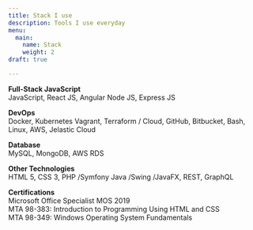 ```yaml
---
title: Stack I use
description: Tools I use everyday
menu:
  main:
    name: Stack
    weight: 2
draft: true

---
```

**Full-Stack JavaScript**  
JavaScript, React JS, Angular
Node JS, Express JS  

**DevOps**  
Docker, Kubernetes
Vagrant, Terraform / Cloud,
GitHub, Bitbucket, Bash, Linux,
AWS, Jelastic Cloud  

**Database**  
MySQL, MongoDB, AWS RDS  

**Other Technologies**  
HTML 5, CSS 3, PHP /Symfony
Java /Swing /JavaFX, REST,
GraphQL

**Certifications**  
Microsoft Office Specialist MOS 2019  
MTA 98-383: Introduction to Programming Using HTML and CSS  
MTA 98-349: Windows Operating System Fundamentals